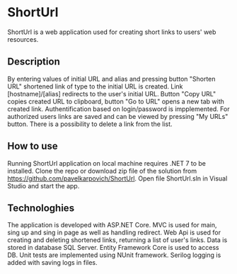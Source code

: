 # ShortUrl

ShortUrl is a web application used for creating short links to users' web resources.

## Description
By entering values of initial URL and alias and pressing button "Shorten URL" shortened link of type to the initial URL is created. Link [hostname]/[alias] redirects to the user's initial URL.
Button "Copy URL" copies created URL to clipboard, button "Go to URL" opens a new tab with created link.
Authentification based on login/password is impplemented. For authorized users links are saved and can be viewed by pressing "My URLs" button. There is a possibility to delete a link from the list.

## How to use
Running ShortUrl application on local machine requires .NET 7 to be installed.
Clone the repo or download zip file of the solution from https://github.com/pavelkarpovich/ShortUrl. Open file ShortUrl.sln in Visual Studio and start the app.

## Technologhies
The application is developed with ASP.NET Core.
MVC is used for main, sing up and sing in page as well as handling redirect.
Web Api is used for creating and deleting shortened links, returning a list of user's links.
Data is stored in database SQL Server. Entity Framework Core is used to access DB.
Unit tests are implemented using NUnit framework.
Serilog logging is added with saving logs in files.
